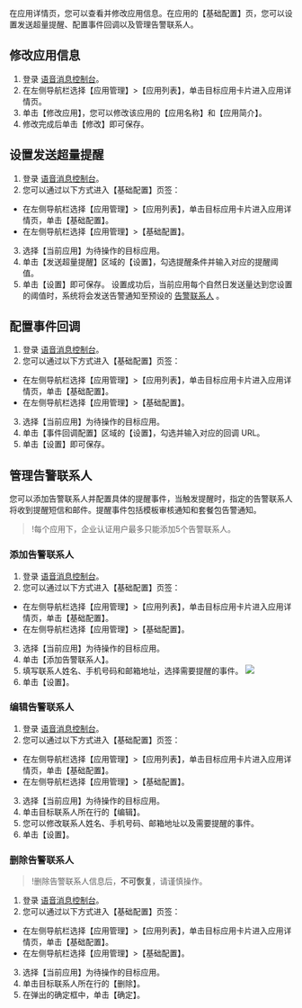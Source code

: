 在应用详情页，您可以查看并修改应用信息。在应用的【基础配置】页，您可以设置发送超量提醒、配置事件回调以及管理告警联系人。

## 修改应用信息

1. 登录 [语音消息控制台](https://console.cloud.tencent.com/vms)。
2. 在左侧导航栏选择【应用管理】>【应用列表】，单击目标应用卡片进入应用详情页。
3. 单击【修改应用】，您可以修改该应用的【应用名称】和【应用简介】。
4. 修改完成后单击【修改】即可保存。 

## 设置发送超量提醒
1. 登录 [语音消息控制台](https://console.cloud.tencent.com/vms)。
2. 您可以通过以下方式进入【基础配置】页签：
 - 在左侧导航栏选择【应用管理】>【应用列表】，单击目标应用卡片进入应用详情页，单击【基础配置】。
 - 在左侧导航栏选择【应用管理】>【基础配置】。
3. 选择【当前应用】为待操作的目标应用。
4. 单击【发送超量提醒】区域的【设置】，勾选提醒条件并输入对应的提醒阈值。
5. 单击【设置】即可保存。
  设置成功后，当前应用每个自然日发送量达到您设置的阈值时，系统将会发送告警通知至预设的 [告警联系人](#Contacts) 。


## 配置事件回调
1. 登录 [语音消息控制台](https://console.cloud.tencent.com/vms)。
2. 您可以通过以下方式进入【基础配置】页签：
 - 在左侧导航栏选择【应用管理】>【应用列表】，单击目标应用卡片进入应用详情页，单击【基础配置】。
 - 在左侧导航栏选择【应用管理】>【基础配置】。
3. 选择【当前应用】为待操作的目标应用。
4. 单击【事件回调配置】区域的【设置】，勾选并输入对应的回调 URL。
5. 单击【设置】即可保存。

## 管理告警联系人[](id:Contacts)
您可以添加告警联系人并配置具体的提醒事件，当触发提醒时，指定的告警联系人将收到提醒短信和邮件。提醒事件包括模板审核通知和套餐包告警通知。
>!每个应用下，企业认证用户最多只能添加5个告警联系人。

### 添加告警联系人
1. 登录 [语音消息控制台](https://console.cloud.tencent.com/vms)。
2. 您可以通过以下方式进入【基础配置】页签：
 - 在左侧导航栏选择【应用管理】>【应用列表】，单击目标应用卡片进入应用详情页，单击【基础配置】。
 - 在左侧导航栏选择【应用管理】>【基础配置】。
3. 选择【当前应用】为待操作的目标应用。
4. 单击【添加告警联系人】。
5. 填写联系人姓名、手机号码和邮箱地址，选择需要提醒的事件。
  ![](https://main.qcloudimg.com/raw/9729b89dc0ed432ce9681f2283a8de8f.png)
6. 单击【设置】。


### 编辑告警联系人
1. 登录 [语音消息控制台](https://console.cloud.tencent.com/vms)。
2. 您可以通过以下方式进入【基础配置】页签：
 - 在左侧导航栏选择【应用管理】>【应用列表】，单击目标应用卡片进入应用详情页，单击【基础配置】。
 - 在左侧导航栏选择【应用管理】>【基础配置】。
3. 选择【当前应用】为待操作的目标应用。
3. 单击目标联系人所在行的【编辑】。
4. 您可以修改联系人姓名、手机号码、邮箱地址以及需要提醒的事件。
5. 单击【设置】。

### 删除告警联系人
>!删除告警联系人信息后，**不可恢复**，请谨慎操作。

1. 登录 [语音消息控制台](https://console.cloud.tencent.com/vms)。
2. 您可以通过以下方式进入【基础配置】页签：
 - 在左侧导航栏选择【应用管理】>【应用列表】，单击目标应用卡片进入应用详情页，单击【基础配置】。
 - 在左侧导航栏选择【应用管理】>【基础配置】。
3. 选择【当前应用】为待操作的目标应用。
4. 单击目标联系人所在行的【删除】。
5. 在弹出的确定框中，单击【确定】。

